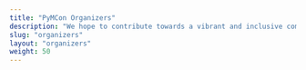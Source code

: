 ```yaml
---
title: "PyMCon Organizers"
description: "We hope to contribute towards a vibrant and inclusive community around bayesian computation."
slug: "organizers"
layout: "organizers"
weight: 50
---
```


